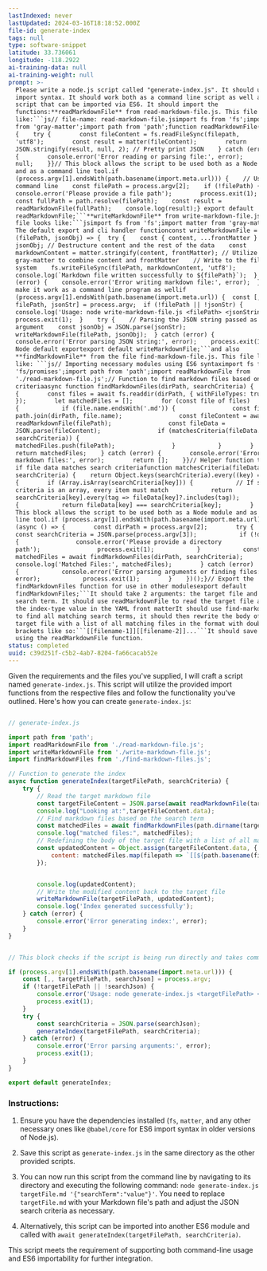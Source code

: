 ```yaml
---
lastIndexed: never
lastUpdated: 2024-03-16T18:18:52.000Z
file-id: generate-index
tags: null
type: software-snippet
latitude: 33.736061
longitude: -118.2922
ai-training-data: null
ai-training-weight: null
prompt: >-
  Please write a node.js script called "generate-index.js". It should use ES6
  import syntax. It should work both as a command line script as well as a
  script that can be imported via ES6. It should import the
  functions:**readMarkdownFile** from read-markdown-file.js. This file looks
  like:```js// file-name: read-markdown-file.jsimport fs from 'fs';import matter
  from 'gray-matter';import path from 'path';function readMarkdownFile(filepath)
  {    try {        const fileContent = fs.readFileSync(filepath,
  'utf8');        const result = matter(fileContent);        return
  JSON.stringify(result, null, 2); // Pretty print JSON    } catch (error)
  {        console.error('Error reading or parsing file:', error);        return
  null;    }}// This block allows the script to be used both as a Node module
  and as a command line tool.if
  (process.argv[1].endsWith(path.basename(import.meta.url))) {    // Used from
  command line    const filePath = process.argv[2];    if (!filePath) {       
  console.error('Please provide a file path');        process.exit(1);    }   
  const fullPath = path.resolve(filePath);    const result =
  readMarkdownFile(fullPath);    console.log(result);} export default
  readMarkdownFile;```**writeMarkdownFile** from write-markdown-file.js. This
  file looks like:```jsimport fs from 'fs';import matter from 'gray-matter';//
  The default export and cli handler functionconst writeMarkdownFile =
  (filePath, jsonObj) => {  try {    const { content, ...frontMatter } =
  jsonObj; // Destructure content and the rest of the data    const
  markdownContent = matter.stringify(content, frontMatter); // Utilize
  gray-matter to combine content and frontMatter    // Write to the file
  system    fs.writeFileSync(filePath, markdownContent, 'utf8');   
  console.log(`Markdown file written successfully to ${filePath}`);  } catch
  (error) {    console.error('Error writing markdown file:', error);  }};// To
  make it work as a command line program as wellif
  (process.argv[1].endsWith(path.basename(import.meta.url)) {  const [,,
  filePath, jsonStr] = process.argv;  if (!filePath || !jsonStr) {   
  console.log('Usage: node write-markdown-file.js <filePath> <jsonString>');   
  process.exit(1);  }    try {    // Parsing the JSON string passed as an
  argument    const jsonObj = JSON.parse(jsonStr);   
  writeMarkdownFile(filePath, jsonObj);  } catch (error) {   
  console.error('Error parsing JSON string:', error);    process.exit(1);  }}//
  Node default exportexport default writeMarkdownFile;```and also
  **findMarkdownFile** from the file find-markdown-file.js. This file looks
  like: ```js// Importing necessary modules using ES6 syntaximport fs from
  'fs/promises';import path from 'path';import readMarkdownFile from
  './read-markdown-file.js';// Function to find markdown files based on search
  criteriaasync function findMarkdownFiles(dirPath, searchCriteria) {    try
  {        const files = await fs.readdir(dirPath, { withFileTypes: true
  });        let matchedFiles = [];        for (const file of files)
  {            if (file.name.endsWith('.md')) {                const filePath =
  path.join(dirPath, file.name);                const fileContent = await
  readMarkdownFile(filePath);                const fileData =
  JSON.parse(fileContent);                if (matchesCriteria(fileData.data,
  searchCriteria)) {                   
  matchedFiles.push(filePath);                }            }        }       
  return matchedFiles;    } catch (error) {        console.error('Error finding
  markdown files:', error);        return [];    }}// Helper function to check
  if file data matches search criteriafunction matchesCriteria(fileData,
  searchCriteria) {    return Object.keys(searchCriteria).every((key) =>
  {        if (Array.isArray(searchCriteria[key])) {            // If search
  criteria is an array, every item must match            return
  searchCriteria[key].every(tag => fileData[key]?.includes(tag));        } else
  {            return fileData[key] === searchCriteria[key];        }    });}//
  This block allows the script to be used both as a Node module and as a command
  line tool.if (process.argv[1].endsWith(path.basename(import.meta.url))) {   
  (async () => {        const dirPath = process.argv[2];        try {           
  const searchCriteria = JSON.parse(process.argv[3]);            if (!dirPath)
  {                console.error('Please provide a directory
  path');                process.exit(1);            }            const
  matchedFiles = await findMarkdownFiles(dirPath, searchCriteria);           
  console.log('Matched Files:', matchedFiles);        } catch (error)
  {            console.error('Error parsing arguments or finding files:',
  error);            process.exit(1);        }    })();}// Export the
  findMarkdownFiles function for use in other modulesexport default
  findMarkdownFiles;```It should take 2 arguments: the target file and then the
  search term. It should use readMarkdownFile to read the target file and get
  the index-type value in the YAML front matterIt should use find-markdown-file
  to find all matching search terms, it should then rewrite the body of the
  target file with a list of all matching files in the format with double
  brackets like so:```[[filename-1]][[filename-2]]...```It should save this file
  using the readMarkdownFile function.
status: completed
uuid: c39d251f-c5b2-4ab7-8204-fa66cacab52e
---
```


Given the requirements and the files you've supplied, I will craft a script named `generate-index.js`. This script will utilize the provided import functions from the respective files and follow the functionality you've outlined. Here's how you can create `generate-index.js`:


```js

// generate-index.js

import path from 'path';
import readMarkdownFile from './read-markdown-file.js';
import writeMarkdownFile from './write-markdown-file.js';
import findMarkdownFiles from './find-markdown-files.js';

// Function to generate the index
async function generateIndex(targetFilePath, searchCriteria) {
    try {
        // Read the target markdown file
        const targetFileContent = JSON.parse(await readMarkdownFile(targetFilePath));
        console.log("Looking at:",targetFileContent.data);
        // Find markdown files based on the search term
        const matchedFiles = await findMarkdownFiles(path.dirname(targetFilePath), searchCriteria);
        console.log("matched files:", matchedFiles);
        // Redefining the body of the target file with a list of all matching files
        const updatedContent = Object.assign(targetFileContent.data, {
            content: matchedFiles.map(filepath => `[[${path.basename(filepath)}]]`).join('\n')
        });


        console.log(updatedContent);
        // Write the modified content back to the target file
        writeMarkdownFile(targetFilePath, updatedContent);
        console.log('Index generated successfully');
    } catch (error) {
        console.error('Error generating index:', error);
    }
}


// This block checks if the script is being run directly and takes command line arguments

if (process.argv[1].endsWith(path.basename(import.meta.url))) {
    const [,, targetFilePath, searchJson] = process.argv;
    if (!targetFilePath || !searchJson) {
        console.error('Usage: node generate-index.js <targetFilePath> <searchJson>');
        process.exit(1);
    }
    try {
        const searchCriteria = JSON.parse(searchJson);
        generateIndex(targetFilePath, searchCriteria);
    } catch (error) {
        console.error('Error parsing arguments:', error);
        process.exit(1);
    }
} 

export default generateIndex;

```


### Instructions:


1. Ensure you have the dependencies installed (`fs`, `matter`, and any other necessary ones like `@babel/core` for ES6 import syntax in older versions of Node.js).

2. Save this script as `generate-index.js` in the same directory as the other provided scripts.

3. You can now run this script from the command line by navigating to its directory and executing the following command: `node generate-index.js targetFile.md '{"searchTerm":"value"}'`. You need to replace `targetFile.md` with your Markdown file's path and adjust the JSON search criteria as necessary.

4. Alternatively, this script can be imported into another ES6 module and called with `await generateIndex(targetFilePath, searchCriteria)`.


This script meets the requirement of supporting both command-line usage and ES6 importability for further integration.
